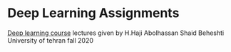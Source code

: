 # Deep Learning Assignments
[Deep learning course](https://github.com/hhaji/Deep-Learning/tree/master/Recitation-Assignments) lectures given by H.Haji Abolhassan
Shaid Beheshti University of tehran fall 2020
